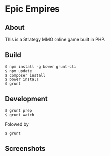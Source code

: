 # Epic Empires
## About
This is a Strategy MMO online game built in PHP.
## Build
```
$ npm install -g bower grunt-cli
$ npm update
$ composer install
$ bower install
$ grunt
```

## Development
```
$ grunt prep
$ grunt watch
```
Folowed by
```
$ grunt
```


## Screenshots

